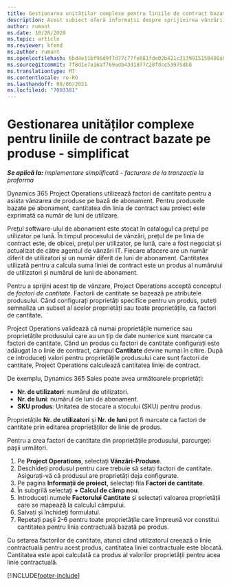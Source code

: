 ```yaml
---
title: Gestionarea unităților complexe pentru liniile de contract bazate pe produse - simplificat
description: Acest subiect oferă informații despre sprijinirea vânzării produselor bazate pe abonament.
author: rumant
ms.date: 10/28/2020
ms.topic: article
ms.reviewer: kfend
ms.author: rumant
ms.openlocfilehash: 6bd4e11bf96d9f7d77c77fe081fde02b421c3139915150480a8d1a4d812887f6
ms.sourcegitcommit: 7f8d1e7a16af769adb43d1877c28fdce53975db8
ms.translationtype: MT
ms.contentlocale: ro-RO
ms.lasthandoff: 08/06/2021
ms.locfileid: "7003381"
---
```

# <a name="manage-complex-units-for-product-based-contract-lines---lite"></a>Gestionarea unităților complexe pentru liniile de contract bazate pe produse - simplificat

_**Se aplică la:** implementare simplificată - facturare de la tranzacție la proforma_

Dynamics 365 Project Operations utilizează factori de cantitate pentru a asista vânzarea de produse pe bază de abonament. Pentru produsele bazate pe abonament, cantitatea din linia de contract sau proiect este exprimată ca număr de luni de utilizare.

Prețul software-ului de abonament este stocat în catalogul ca prețul pe utilizator pe lună. În timpul procesului de vânzări, prețul de pe linia de contract este, de obicei, prețul per utilizator, pe lună, care a fost negociat și actualizat de către agentul de vânzări IT. Fiecare afacere are un număr diferit de utilizatori și un număr diferit de luni de abonament. Cantitatea utilizată pentru a calcula suma liniei de contract este un produs al numărului de utilizatori și numărul de luni de abonament.

Pentru a sprijini acest tip de vânzare, Project Operations acceptă conceptul de *factori de cantitate*. Factorii de cantitate se bazează pe atributele produsului. Când configurați proprietăți specifice pentru un produs, puteți semnaliza un subset al acelor proprietăți sau toate proprietățile, ca factori de cantitate.

Project Operations validează că numai proprietățile numerice sau proprietățile produsului care au un tip de date numerice sunt marcate ca factori de cantitate. Când un produs cu factori de cantitate configurați este adăugat la o linie de contract, câmpul **Cantitate** devine numai în citire. După ce introduceți valori pentru proprietățile produsului care sunt factori de cantitate, Project Operations calculează cantitatea liniei de contract.

De exemplu, Dynamics 365 Sales poate avea următoarele proprietăți:

- **Nr. de utilizatori**: numărul de utilizatori.
- **Nr. de luni**: numărul de luni de abonament.
- **SKU produs**: Unitatea de stocare a stocului (SKU) pentru produs.

Proprietățile **Nr. de utilizatori** și **Nr. de luni** pot fi marcate ca factori de cantitate prin editarea proprietăților de linie de produs.

Pentru a crea factori de cantitate din proprietățile produsului, parcurgeți pașii următori.

1. Pe **Project Operations**, selectați **Vânzări-Produse**.
2. Deschideți produsul pentru care trebuie să setați factori de cantitate. Asigurați-vă că produsul are proprietăți deja configurate.
3. Pe pagina **Informații de proiect**, selectați fila **Factori de cantitate**.
4. În subgrilă selectați **+ Calcul de câmp nou**.
5. Introduceți numele **Factorului Cantitate** și selectați valoarea proprietății care se mapează la calculul câmpului.
6. Salvați și închideți formulatul.
7. Repetați pașii 2-6 pentru toate proprietățile care împreună vor constitui cantitatea pentru linia contractuală bazată pe produs.

Cu setarea factorilor de cantitate, atunci când utilizatorul creează o linie contractuală pentru acest produs, cantitatea liniei contractuale este blocată. Cantitatea este apoi calculată ca produs al valorilor proprietății pentru acea linie contractuală.


[!INCLUDE[footer-include](../../includes/footer-banner.md)]